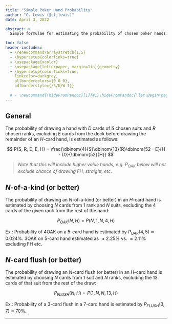 ```yaml
---
title: "Simple Poker Hand Probability"
author: "C. Lewis (@ctjlewis)"
date: April 3, 2022

abstract: >
  Simple formulae for estimating the probability of chosen poker hands.

toc: false
header-includes:
  - \renewcommand\arraystretch{1.5}  
  - \hypersetup{colorlinks=true}
  - \usepackage{xcolor}
  - \usepackage[letterpaper, margin=1in]{geometry}
  - \hypersetup{colorlinks=true,
    linkcolor=darkgray,
    allbordercolors={0 0 0},
    pdfborderstyle={/S/U/W 1}}
    
  # - \newcommand{\hideFromPandoc}[1]{#1}\hideFromPandoc{\let\Begin\begin\let\End\end}
---
```




## General

The probability of drawing a hand with $D$ cards of $S$ chosen suits and $R$ chosen ranks, excluding $E$ cards from the deck before drawing the remainder of an $H$-card hand, is estimated as follows:

$$
P(S, R, D, E, H) = \frac{\dbinom{4}{S}\dbinom{13}{R}\dbinom{52 - E}{H - D}}{\dbinom{52}{H}}
$$

> *Note that this will include higher value hands, e.g. $P_{OAK}$ below will not exclude chance of drawing FH, straight, etc.*

## $N$-of-a-kind (or better)

The probability of drawing an $N$-of-a-kind (or better) in an $H$-card hand is estimated by choosing $N$ cards from 1 rank and $N$ suits, excluding the 4 cards of the given rank from the rest of the hand:

$$
P_{OAK}(N, H) = P(N, 1, N, 4, H)
$$


Ex.: Probability of 4OAK on a 5-card hand is estimated by $P_{OAK}(4, 5) \approx 0.024\%$. 3OAK on 5-card hand estimated as $\approx 2.25\%$ vs. $\approx 2.11\%$ excluding FH etc.


## $N$-card flush (or better)

The probability of drawing an $N$-card flush (or better) in an $H$-card hand is estimated by choosing $N$ cards from 1 suit and $N$ ranks, excluding the 13 cards of that suit from the rest of the draw:

$$
P_{FLUSH}(N, H) = P(1, N, N, 13, H)
$$

Ex.: Probability of a 3-card flush in a 7-card hand is estimated by $P_{FLUSH}(3, 7) \approx 70\%$.


--------------------------------------------------------------------------------